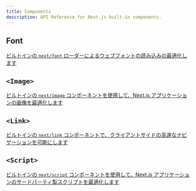 ```yaml
---
title: Components
description: API Reference for Next.js built-in components.
---
```


## Font

[ビルトインの `next/font` ローダーによるウェブフォントの読み込みの最適化します](/docs/app-router/api-reference/components/font)

## `<Image>`

[ビルトインの `next/image` コンポーネントを使用して、Next.js アプリケーションの画像を最適化します](/docs/app-router/api-reference/components/image)

## `<Link>`

[ビルトインの `next/link` コンポーネントで、クライアントサイドの高速なナビゲーションを可能にします](/docs/app-router/api-reference/components/link)

## `<Script>`

[ビルトインの `next/script` コンポーネントを使用して、Next.js アプリケーションのサードパーティ製スクリプトを最適化します](/docs/app-router/api-reference/components/script)
